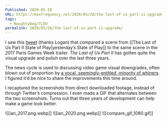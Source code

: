 ```yaml
---
Published: 2020-05-28
URL: https://maxfrequency.net/2020/05/28/the-last-of-us-part-ii-upgrade/
tags:
  - NaughtyDog/TLOU
permalink: 2020/05/28/the-last-of-us-part-ii-upgrade/
---
```

I saw this [tweet](https://twitter.com/tidux/status/1265764676606078976) (thanks Logan) that compared a scene from [[The Last of Us Part II State of Play|yesterday’s State of Play]] to the same scene in the 2017 Paris Games Week trailer. *The Last of Us Part II* has gotten quite the visual upgrade and polish over the last three years.

The news cycle is used to discussing video game visual downgrades, often blown out of proportion by [a vocal, seemingly-entitled, minority of whiners](https://www.polygon.com/2018/10/19/18001514/spider-man-ps4-photo-mode-puddle-sticker). I figured it’d be nice to share the improvements this time around.

I recaptured the screenshots from direct downloaded footage, instead of through Twitter’s compression. I even made a GIF that alternates between the two screenshots. Turns out that three years of development can help make a game look better.

![[ian_2017.png.webp]]
![[ian_2020.png.webp]]
![[compare_gif_1080.gif]]
